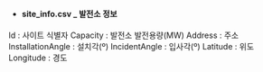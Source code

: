 - #### site_info.csv _ 발전소 정보
Id : 사이트 식별자
Capacity : 발전소 발전용량(MW)
Address : 주소
InstallationAngle : 설치각(º)
IncidentAngle : 입사각(º)
Latitude : 위도
Longitude : 경도




